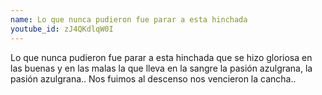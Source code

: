 ```yaml
---
name: Lo que nunca pudieron fue parar a esta hinchada
youtube_id: zJ4QKdlqW0I
---
```


Lo que nunca pudieron fue parar a esta hinchada que se hizo gloriosa en las buenas y en las malas la que lleva en la sangre la pasión azulgrana, la pasión azulgrana.. Nos fuimos al descenso nos vencieron la cancha..
